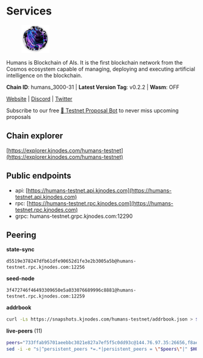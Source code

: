 # Services

<figure><img src="https://raw.githubusercontent.com/kj89/cosmos-images/main/logos/humans.png" alt=""><figcaption></figcaption></figure>

Humans is Blockchain of AIs. It is the first blockchain network  from the Cosmos ecosystem capable of managing, deploying and  executing artificial intelligence on the blockchain.

**Chain ID**: humans_3000-31 | **Latest Version Tag**: v0.2.2 | **Wasm**: OFF

[Website](https://humans.ai) | [Discord](https://discord.gg/humansdotai) | [Twitter](https://twitter.com/humansdotai)



Subscribe to our free [🤖 Testnet Proposal Bot](https://t.me/kjnodes_testnet_proposal_bot) to never miss upcoming proposals


## Chain explorer
[https://explorer.kjnodes.com/humans-testnet](https://explorer.kjnodes.com/humans-testnet)

## Public endpoints

* api: [https://humans-testnet.api.kjnodes.com](https://humans-testnet.api.kjnodes.com)
* rpc: [https://humans-testnet.rpc.kjnodes.com](https://humans-testnet.rpc.kjnodes.com)
* grpc: humans-testnet.grpc.kjnodes.com:12290

## Peering

**state-sync**

```text
d5519e378247dfb61dfe90652d1fe3e2b3005a5b@humans-testnet.rpc.kjnodes.com:12256
```

**seed-node**

```text
3f472746f46493309650e5a033076689996c8881@humans-testnet.rpc.kjnodes.com:12259
```

**addrbook**
```bash
curl -Ls https://snapshots.kjnodes.com/humans-testnet/addrbook.json > $HOME/.humansd/config/addrbook.json
```

**live-peers** (11)
```bash
peers="733ffab95701aeebbc3021e827a7ef5f5c0dd93c@144.76.97.35:26656,f8ae768832a2665c915c3965a5bb8dc1031d5c1e@46.4.23.42:16656,0ae23e03040dd3e3a6c3a2326c62a206f531d671@162.19.31.150:26656,e41b5c547ebf5dd2e96d30efbd9d4c5c32e2f3a6@161.97.175.119:26656,907cb9da5d7d7182a80a6e38aad59bd067059bb3@65.21.200.54:26656,442c270ecf448899ff266899b3e8fd819456b52d@185.252.232.85:26656,bbd9f16f014279e85fd9047cade8a149cee2761d@91.194.30.203:26656,b99df5397a6104fac055f21195f1fb25b77f5704@65.109.92.79:17656,5c76f2a8ecad56dc081be10dc9a3927df18add20@118.193.37.229:26656,36f956fa2fe317a5d3163d0b6c7b104e33aa62e9@103.180.28.79:26656,d5519e378247dfb61dfe90652d1fe3e2b3005a5b@65.109.68.190:12256"
sed -i -e "s|^persistent_peers *=.*|persistent_peers = \"$peers\"|" $HOME/.humansd/config/config.toml
```
